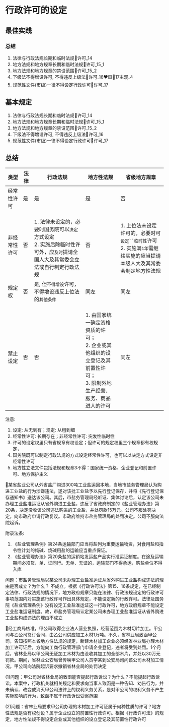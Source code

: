 
# 行政许可的设定
## 最佳实践

### 总结

1. 法律与行政法规长期和临时法规🚪许可_14
2. 地方法规和地方规章长期和临时法规🚪许可_15_1
3. 地方法规和地方规章的禁设范围🚪许可_15_2
4. 下级法不得增设许可, 不得违反上级法🚪许可_16❤️🟨🚪17主观_4
5. 规范性文件(市级)一律不得设定行政许可🚪许可_17


## 基本规定
1. 法律与行政法规长期和临时法规🚪许可_14
2. 地方法规和地方规章长期和临时法规🚪许可_15_1
3. 地方法规和地方规章的禁设范围🚪许可_15_2
4. 下级法不得增设许可, 不得违反上级法🚪许可_16
5. 规范性文件(市级)一律不得设定行政许可🚪许可_17

## 总结

类型|法律|行政法规|地方性法规|省级地方规章
--|--|--|--|--
经常性许可|是|是|是|否
非经常性许可|否|<br>1. 法律未设定的，必要时国务院可以`决定`方式设定<br>2. 实施后除临时性许可外，应`及时`提请全国人大及其常委会立法或自行制定行政法规|否|<br>1. 上位法未设定许可的，必要时可`设定``临时性`许可<br>2. 实施满`1年`需继续实施的应当提请本级人大及其常委会制定地方性法规
规定权|否|是, 但`不得增设`许可，不得增设违反上位法的`其他条件`|同左|同左
禁止设定|否|否|<br>1. 由国家统一确定资格资质的许可；<br>2. 企业或其他组织的设立登记及其前置性许可；<br>3. 限制外地生产经营、服务、商品进人的许可|同左

注意:
1. 设定: 从无到有；规定: 从粗到细
2. 经常性许可: 长期存在；非经常性许可: 突发性临时性
3. 许可的设定权里只有省规章有权设定；但许可的规定权里三个规章都有权规定，
4. 国务院既可以制定行政法规的方式设定经常性许可，也可以以决定方式设定非经常性许可
5. 地方性立法文件包括法规和规章3不得：国家统一资格、企业登记和前置许可、地方保护主义




🍐某省盐业公司从外省盐厂购进300吨工业盐运回本地，当地市盐务管理局认为购进工业盐的行为涉嫌违法，遂对该批工业盐予以先行登记保存，并将《先行登记保存通知书》送达该公司。其后，市盐务管理局经听证、集体讨论后，认定该公司未办理工业盐准运证从省外购进工业盐，违反了省政府制定的《盐业管理办法》第20条，决定没收该公司违法购进的工业盐，并处罚款15万元。公司不服处罚决定，向市政府申请行政复议。市政府维持市盐务管理局的处罚决定。公司不服向法院起诉。

附录法条:
1. 《盐业管理条例》第24条运输部门应当将盐列为重要运输物资，对食用盐和指令性计划的纯碱、烧碱用盐的运输应当重点保证。
2. 《盐业管理办法》第20条盐的运销站发运盐产品实行准运证制度。在途及运输期间必须货、单、证同行。无单、无证的，运输部门不得承运，购盐单位不得入库

问题：市盐务管理局以某公司未办理工业盐准运证从省外购进工业盐构成违法的理由是否成立？为什么？
不成立。根据《行政许可法》第15、16条规定，在已经制定法律、行政法规的情况下，地方政府规章只能在法律、行政法规设定的行政许可事项范围内对实施该行政许可作出具体规定，不能设定新的行政许可。法律及国务院《盐业管理条例》没有设定工业盐准运证这一行政许可，地方政府规章不能设定工业盐准运证制度。故，市盐务管理局认定某公司未办理工业盐准运证从省外购进工业盐构成违法的理由不成立


🍐经工商局核准，甲公司取得企业法人营业执照，经营范围为木材切片加工。甲公司与乙公司签订合同，由乙公司供应加工木材1万吨。不久，省林业局致函甲公司，告知按照本省地方性法规的规定，新建木材加工企业必须经省林业局办理木材加工许可证后，方能向工商行政管理部门申请企业登记，违者将受到处罚。1个月后，省林业局以甲公司无证加工木材为由没收其加工的全部木片，并处以30万元罚款。期间，省林业公安局曾传唤甲公司人员李某到公安局询问该公司木材加工情况。甲公司向法院起诉要求撤销省林业局的处罚决定

(1)问题：甲公司对省林业局的致函能否提起行政诉讼？为什么？不能提起行政诉讼。本案中，行政机关就相关规定和要求向当事人致函是一种告知、劝告行为，并未确认、改变或消灭甲公司法律上的权利义务关系，是对甲公司的权利义务不产生实际影响的行为，致函不属于行政诉讼受案范围

(2)问题：省林业局要求甲公司办理的木材加工许可证属于何种性质的许可？地方性法规是否有权创设？属于企业设立的前置性行政许可。根据《行政许可法》的规定，地方性法规不得设定企业或其他组织的设立登记及其前置性行政许可
